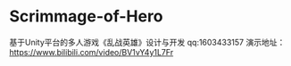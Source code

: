 # Scrimmage-of-Hero
基于Unity平台的多人游戏《乱战英雄》设计与开发
qq:1603433157
演示地址：https://www.bilibili.com/video/BV1vY4y1L7Fr
